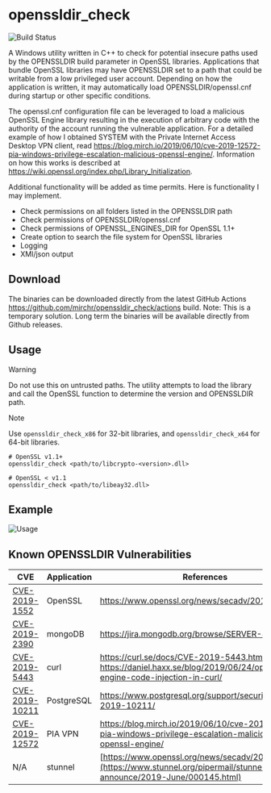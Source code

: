 # openssldir_check
![Build Status](https://github.com/mirchr/openssldir_check/actions/workflows/msbuild.yml/badge.svg)

A Windows utility written in C++ to check for potential insecure paths used by the OPENSSLDIR build parameter in OpenSSL libraries. Applications that bundle OpenSSL libraries may have OPENSSLDIR set to a path that could be writable from a low privileged user account. Depending on how the application is written, it may automatically load OPENSSLDIR/openssl.cnf during startup or other specific conditions.

The openssl.cnf configuration file can be leveraged to load a malicious OpenSSL Engine library resulting in the execution of arbitrary code with the authority of the account running the vulnerable application. For a detailed example of how I obtained SYSTEM with the Private Internet Access Desktop VPN client, read https://blog.mirch.io/2019/06/10/cve-2019-12572-pia-windows-privilege-escalation-malicious-openssl-engine/. Information on how this works is described at https://wiki.openssl.org/index.php/Library_Initialization.

Additional functionality will be added as time permits. Here is functionality I may implement.
* Check permissions on all folders listed in the OPENSSLDIR path
* Check permissions of OPENSSLDIR/openssl.cnf
* Check permissions of OPENSSL_ENGINES_DIR for OpenSSL 1.1+
* Create option to search the file system for OpenSSL libraries
* Logging
* XMl/json output

## Download
The binaries can be downloaded directly from the latest GitHub Actions https://github.com/mirchr/openssldir_check/actions build. Note: This is a temporary solution. Long term the binaries will be available directly from Github releases.

## Usage
> [!WARNING]
> Do not use this on untrusted paths. The utility attempts to load the library and call the OpenSSL function to determine the version and OPENSSLDIR path.

> [!NOTE]
> Use `openssldir_check_x86` for 32-bit libraries, and `openssldir_check_x64` for 64-bit libraries.
```
# OpenSSL v1.1+
openssldir_check <path/to/libcrypto-<version>.dll>

# OpenSSL < v1.1
openssldir_check <path/to/libeay32.dll>
```

## Example
![Usage](https://mirchhome.files.wordpress.com/2019/06/openssldir_check-usage.png)

## Known OPENSSLDIR Vulnerabilities 
| CVE | Application | References | Credit |
|----------|----------|----------|----------|
| [CVE-2019-1552](https://nvd.nist.gov/vuln/detail/CVE-2019-1552)   | OpenSSL  | https://www.openssl.org/news/secadv/20190730.txt   | [Rich Mirch](https://x.com/0xm1rch) |
| [CVE-2019-2390](https://nvd.nist.gov/vuln/detail/CVE-2019-2390)   | mongoDB  | https://jira.mongodb.org/browse/SERVER-42233       | [Rich Mirch](https://x.com/0xm1rch) |
| [CVE-2019-5443](https://nvd.nist.gov/vuln/detail/CVE-2019-5443)   | curl     | https://curl.se/docs/CVE-2019-5443.html<br>https://daniel.haxx.se/blog/2019/06/24/openssl-engine-code-injection-in-curl/       | [Rich Mirch](https://x.com/0xm1rch) |
| [CVE-2019-10211](https://nvd.nist.gov/vuln/detail/CVE-2019-10211)   | PostgreSQL  | https://www.postgresql.org/support/security/CVE-2019-10211/      | [Daniel Gustafsson](https://github.com/danielgustafsson) |
| [CVE-2019-12572](https://nvd.nist.gov/vuln/detail/CVE-2019-12572)   | PIA VPN  | https://blog.mirch.io/2019/06/10/cve-2019-12572-pia-windows-privilege-escalation-malicious-openssl-engine/     | [Rich Mirch](https://x.com/0xm1rch) |
| N/A   | stunnel  | [https://www.openssl.org/news/secadv/20190730.txt](https://www.stunnel.org/pipermail/stunnel-announce/2019-June/000145.html)   | [Rich Mirch](https://x.com/0xm1rch) |



